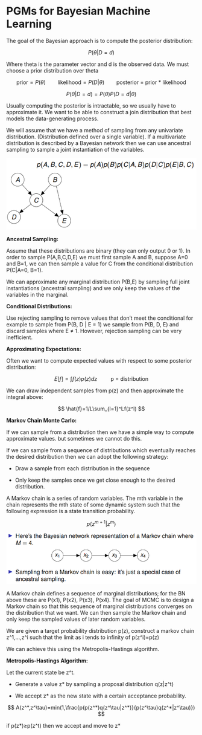 # PGMs for Bayesian Machine Learning
The goal of the Bayesian approach is to compute the posterior distribution:

$$ P(\theta|D=d) $$

Where theta is the parameter vector and d is the observed data. We must choose a prior distribution over theta

$$ \text{prior}=P(\theta)\qquad \text{likelihood}=P(D|\theta)\qquad \text{posterior = prior * likelihood} $$

$$ P(\theta|D=d)=P(\theta)P(D=d|\theta) $$

Usually computing the posterior is intractable, so we usually have to approximate it. We want to be able to construct a join distribution that best models the data-generating process.

We will assume that we have a method of sampling from any univariate distribution. (Distribution defined over a single variable). If a multivariate distribution is described by a Bayesian network then we can use ancestral sampling to sample a joint instantiation of the variables.

![Untitled](b4665f0a_Untitled.png)

**Ancestral Sampling:**

Assume that these distributions are binary (they can only output 0  or 1). In order to sample P(A,B,C,D,E) we must first sample A and B, suppose A=0 and B=1, we can then sample a value for C from the conditional distribution P(C|A=0, B=1).

We can approximate any marginal distribution P(B,E) by sampling full joint instantiations (ancestral sampling) and we only keep the values of the variables in the marginal.

**Conditional Distributions:**

Use rejecting sampling to remove values that don’t meet the conditional for example to sample from P(B, D | E = 1) we sample from P(B, D, E) and discard samples where E ≠ 1. However, rejection sampling can be very inefficient.

**Approximating Expectations:**

Often we want to compute expected values with respect to some posterior distribution:

$$ E[f]=\int f(z)p(z)dz \qquad \text{ p = distribution} $$

We can draw independent samples from p(z) and then approximate the integral above:

$$ \hat{f}=1/L\sum_{l=1}^Lf(z^l) $$

**Markov Chain Monte Carlo:**

If we can sample from a distribution then we have a simple way to compute approximate values. but sometimes we cannot do this.

If we can sample from a sequence of distributions which eventually reaches the desired distribution then we can adopt the following strategy:

- Draw a sample from each distribution in the sequence

- Only keep the samples once we get close enough to the desired distribution.

A Markov chain is a series of random variables. The mth variable in the chain represents the mth state of some dynamic system such that the following expression is a state transition probability.

$$ p(z^{m+1}|z^m) $$

![Untitled](835fa862_Untitled.png)

A Markov chain defines a sequence of marginal distributions; for the BN above these are P(x1), P(x2), P(x3), P(x4). The goal of MCMC is to design a Markov chain so that this sequence of marginal distributions converges on the distribution that we want. We can then sample the Markov chain and only keep the sampled values of later random variables. 

We are given a target probability distribution p(z), construct a markov chain z^1,…,z^i such that the limit as i tends to infinity of p(z^i)=p(z)

We can achieve this using the Metropolis-Hastings algorithm.

**Metropolis-Hastings Algorithm:**

Let the current state be z^t. 

- Generate a value z* by sampling a proposal distribution q(z|z^t)

- We accept z* as the new state with a certain acceptance probability.

$$ A(z^*,z^\tau)=min(1,\frac{p(p(z^*)q(z^\tau|z^*)}{p(z^\tau)q(z^*|z^\tau)}) $$

if p(z*)≥p(z^t) then we accept and move to z*


